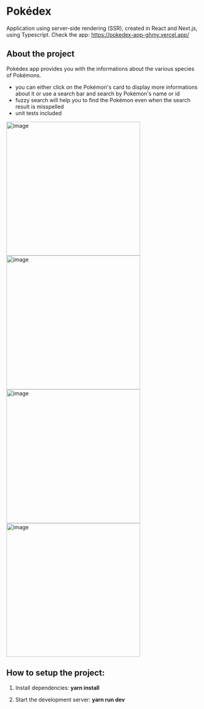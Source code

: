 # Pokédex

Application using server-side rendering (SSR), created in React and Next.js, using Typescript.
Check the app: <a>https://pokedex-app-ghmy.vercel.app/</a>

## About the project

Pokédex app provides you with the informations about the various species of Pokémons.

- you can either click on the Pokémon's card to display more informations about it or use a search bar and search by Pokémon's name or id
- fuzzy search will help you to find the Pokémon even when the search result is misspelled
- unit tests included

<img width="350" alt="image" src="https://user-images.githubusercontent.com/92581964/207821111-3bac5cce-66b5-45ef-9d46-248457b0ae5f.png">

<img width="350" alt="image" src="https://user-images.githubusercontent.com/92581964/207821420-c8358009-b753-4ebd-8ac5-b0d8ab170fd2.png">
<img width="350" alt="image" src="https://user-images.githubusercontent.com/92581964/207822087-29a19eea-8904-48a5-b998-b6c030d21739.png">
<img width="350" alt="image" src="https://user-images.githubusercontent.com/92581964/207821684-d8f0dcf1-7a27-461a-8d70-d1adb8193a58.png">

## How to setup the project:

1. Install dependencies: **yarn install**

2. Start the development server: **yarn run dev**
